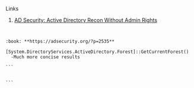 Links

1. [AD Security: Active Directory Recon Without Admin Rights](https://adsecurity.org/?p=2535)


~~~~~~~~~~~~~~~~~~~~~~~


:book: **https://adsecurity.org/?p=2535**

[System.DirectoryServices.ActiveDirectory.Forest]::GetCurrentForest()
  -Much more concise results 

```


```

